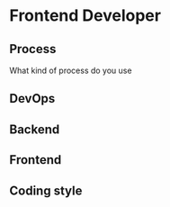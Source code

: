 # Frontend Developer


## Process

What kind of process do you use

## DevOps 


## Backend 


## Frontend 


## Coding style

